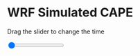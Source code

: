 <h1>WRF Simulated CAPE</h1>
<p>Drag the slider to change the time</p>

<div class="slidecontainer">
<input oninput='setImage(this)' class="slider" type="range" min="0" max="49" value="0" step="1" />
<img id='img'/>
</div>

<script>
var img = document.getElementById('img');
var img_array = ['/assets/images/wrf/cp_wrfout_d01_2020-05-30_12:00:00.png',
'/assets/images/wrf/cp_wrfout_d01_2020-05-30_13:00:00.png',
'/assets/images/wrf/cp_wrfout_d01_2020-05-30_14:00:00.png',
'/assets/images/wrf/cp_wrfout_d01_2020-05-30_15:00:00.png',
'/assets/images/wrf/cp_wrfout_d01_2020-05-30_16:00:00.png',
'/assets/images/wrf/cp_wrfout_d01_2020-05-30_17:00:00.png',
'/assets/images/wrf/cp_wrfout_d01_2020-05-30_18:00:00.png',
'/assets/images/wrf/cp_wrfout_d01_2020-05-30_19:00:00.png',
'/assets/images/wrf/cp_wrfout_d01_2020-05-30_20:00:00.png',
'/assets/images/wrf/cp_wrfout_d01_2020-05-30_21:00:00.png',
'/assets/images/wrf/cp_wrfout_d01_2020-05-30_22:00:00.png',
'/assets/images/wrf/cp_wrfout_d01_2020-05-30_23:00:00.png',
'/assets/images/wrf/cp_wrfout_d01_2020-05-31_00:00:00.png',
'/assets/images/wrf/cp_wrfout_d01_2020-05-31_01:00:00.png',
'/assets/images/wrf/cp_wrfout_d01_2020-05-31_02:00:00.png',
'/assets/images/wrf/cp_wrfout_d01_2020-05-31_03:00:00.png',
'/assets/images/wrf/cp_wrfout_d01_2020-05-31_04:00:00.png',
'/assets/images/wrf/cp_wrfout_d01_2020-05-31_05:00:00.png',
'/assets/images/wrf/cp_wrfout_d01_2020-05-31_06:00:00.png',
'/assets/images/wrf/cp_wrfout_d01_2020-05-31_07:00:00.png',
'/assets/images/wrf/cp_wrfout_d01_2020-05-31_08:00:00.png',
'/assets/images/wrf/cp_wrfout_d01_2020-05-31_09:00:00.png',
'/assets/images/wrf/cp_wrfout_d01_2020-05-31_10:00:00.png',
'/assets/images/wrf/cp_wrfout_d01_2020-05-31_11:00:00.png',
'/assets/images/wrf/cp_wrfout_d01_2020-05-31_12:00:00.png',
'/assets/images/wrf/cp_wrfout_d01_2020-05-31_13:00:00.png',
'/assets/images/wrf/cp_wrfout_d01_2020-05-31_14:00:00.png',
'/assets/images/wrf/cp_wrfout_d01_2020-05-31_15:00:00.png',
'/assets/images/wrf/cp_wrfout_d01_2020-05-31_16:00:00.png',
'/assets/images/wrf/cp_wrfout_d01_2020-05-31_17:00:00.png',
'/assets/images/wrf/cp_wrfout_d01_2020-05-31_18:00:00.png',
'/assets/images/wrf/cp_wrfout_d01_2020-05-31_19:00:00.png',
'/assets/images/wrf/cp_wrfout_d01_2020-05-31_20:00:00.png',
'/assets/images/wrf/cp_wrfout_d01_2020-05-31_21:00:00.png',
'/assets/images/wrf/cp_wrfout_d01_2020-05-31_22:00:00.png',
'/assets/images/wrf/cp_wrfout_d01_2020-05-31_23:00:00.png',
'/assets/images/wrf/cp_wrfout_d01_2020-06-01_00:00:00.png',
'/assets/images/wrf/cp_wrfout_d01_2020-06-01_01:00:00.png',
'/assets/images/wrf/cp_wrfout_d01_2020-06-01_02:00:00.png',
'/assets/images/wrf/cp_wrfout_d01_2020-06-01_03:00:00.png',
'/assets/images/wrf/cp_wrfout_d01_2020-06-01_04:00:00.png',
'/assets/images/wrf/cp_wrfout_d01_2020-06-01_05:00:00.png',
'/assets/images/wrf/cp_wrfout_d01_2020-06-01_06:00:00.png',
'/assets/images/wrf/cp_wrfout_d01_2020-06-01_07:00:00.png',
'/assets/images/wrf/cp_wrfout_d01_2020-06-01_08:00:00.png',
'/assets/images/wrf/cp_wrfout_d01_2020-06-01_09:00:00.png',
'/assets/images/wrf/cp_wrfout_d01_2020-06-01_10:00:00.png',
'/assets/images/wrf/cp_wrfout_d01_2020-06-01_11:00:00.png',
'/assets/images/wrf/cp_wrfout_d01_2020-06-01_12:00:00.png',];
function setImage(obj)
{
        var value = obj.value;
        img.src = img_array[value];

}
</script>
